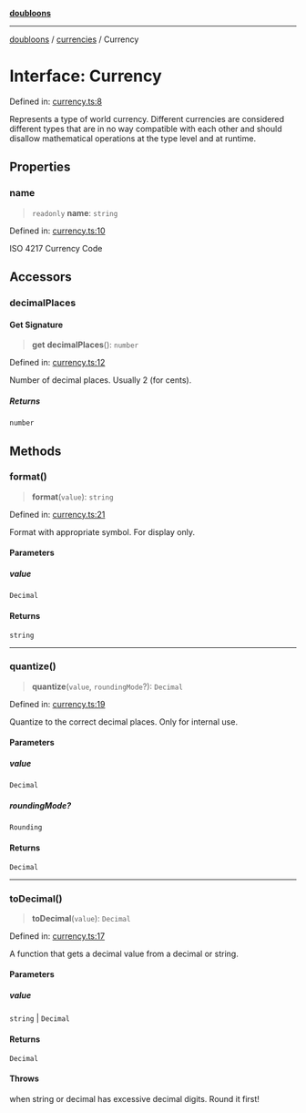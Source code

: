 [**doubloons**](../../../../README.md)

***

[doubloons](../../../../globals.md) / [currencies](../README.md) / Currency

# Interface: Currency

Defined in: [currency.ts:8](https://github.com/HitchPin/doubloon-ts/blob/3e0f3b652fb9655c4b1d15030b4525167c3704aa/src/currency.ts#L8)

Represents a type of world currency. Different currencies are considered
different types that are in no way compatible with each other and should
disallow mathematical operations at the type level and at runtime.

## Properties

### name

> `readonly` **name**: `string`

Defined in: [currency.ts:10](https://github.com/HitchPin/doubloon-ts/blob/3e0f3b652fb9655c4b1d15030b4525167c3704aa/src/currency.ts#L10)

ISO 4217 Currency Code

## Accessors

### decimalPlaces

#### Get Signature

> **get** **decimalPlaces**(): `number`

Defined in: [currency.ts:12](https://github.com/HitchPin/doubloon-ts/blob/3e0f3b652fb9655c4b1d15030b4525167c3704aa/src/currency.ts#L12)

Number of decimal places. Usually 2 (for cents).

##### Returns

`number`

## Methods

### format()

> **format**(`value`): `string`

Defined in: [currency.ts:21](https://github.com/HitchPin/doubloon-ts/blob/3e0f3b652fb9655c4b1d15030b4525167c3704aa/src/currency.ts#L21)

Format with appropriate symbol. For display only.

#### Parameters

##### value

`Decimal`

#### Returns

`string`

***

### quantize()

> **quantize**(`value`, `roundingMode`?): `Decimal`

Defined in: [currency.ts:19](https://github.com/HitchPin/doubloon-ts/blob/3e0f3b652fb9655c4b1d15030b4525167c3704aa/src/currency.ts#L19)

Quantize to the correct decimal places. Only for internal use.

#### Parameters

##### value

`Decimal`

##### roundingMode?

`Rounding`

#### Returns

`Decimal`

***

### toDecimal()

> **toDecimal**(`value`): `Decimal`

Defined in: [currency.ts:17](https://github.com/HitchPin/doubloon-ts/blob/3e0f3b652fb9655c4b1d15030b4525167c3704aa/src/currency.ts#L17)

A function that gets a decimal value from a decimal or string.

#### Parameters

##### value

`string` | `Decimal`

#### Returns

`Decimal`

#### Throws

when string or decimal has excessive decimal digits. Round it first!
